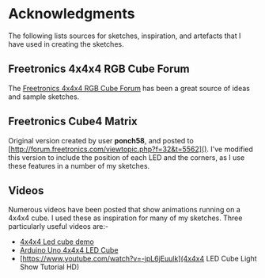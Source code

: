 # Acknowledgments

The following lists sources for sketches, inspiration, and artefacts that I have used in creating the sketches.

## Freetronics 4x4x4 RGB Cube Forum
The [Freetronics 4x4x4 RGB Cube Forum](http://forum.freetronics.com/viewforum.php?f=32) has been a great source of ideas and sample sketches.

## Freetronics Cube4 Matrix
Original version created by user **ponch58**, and posted to [http://forum.freetronics.com/viewtopic.php?f=32&t=5562](). I've modified this version to include the position of each LED and the corners, as I use these features in a number of my sketches.

## Videos
Numerous videos have been posted that show animations running on a 4x4x4 cube. I used these as inspiration for many of my sketches. Three particularly useful videos are:-

* [4x4x4 Led cube demo](https://www.youtube.com/watch?v=adXXSitxPdo)
* [Arduino Uno 4x4x4 LED Cube](https://www.youtube.com/watch?v=XplWwPg8Blk)
* [https://www.youtube.com/watch?v=-jpL6jEuulk](4x4x4 LED Cube Light Show  Tutorial HD)
